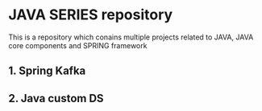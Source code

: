 # JAVA SERIES repository

This is a repository which conains multiple projects related to JAVA, JAVA core components and SPRING framework

## 1. Spring Kafka
## 2. Java custom DS
